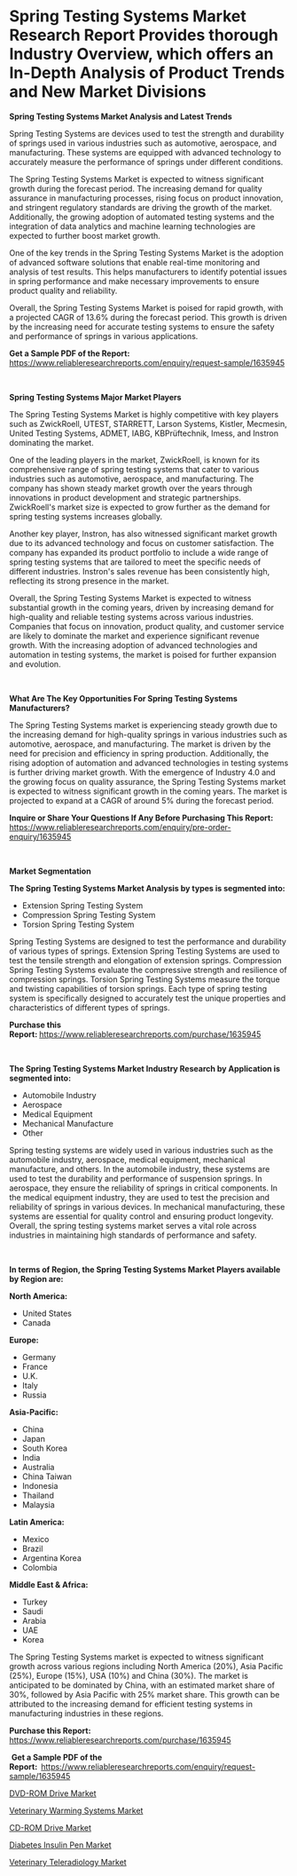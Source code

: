 <p><h1>Spring Testing Systems Market Research Report Provides thorough Industry Overview, which offers an In-Depth Analysis of Product Trends and New Market Divisions</h1></p><p><strong>Spring Testing Systems Market Analysis and Latest Trends</strong></p>
<p><p>Spring Testing Systems are devices used to test the strength and durability of springs used in various industries such as automotive, aerospace, and manufacturing. These systems are equipped with advanced technology to accurately measure the performance of springs under different conditions.</p><p>The Spring Testing Systems Market is expected to witness significant growth during the forecast period. The increasing demand for quality assurance in manufacturing processes, rising focus on product innovation, and stringent regulatory standards are driving the growth of the market. Additionally, the growing adoption of automated testing systems and the integration of data analytics and machine learning technologies are expected to further boost market growth.</p><p>One of the key trends in the Spring Testing Systems Market is the adoption of advanced software solutions that enable real-time monitoring and analysis of test results. This helps manufacturers to identify potential issues in spring performance and make necessary improvements to ensure product quality and reliability.</p><p>Overall, the Spring Testing Systems Market is poised for rapid growth, with a projected CAGR of 13.6% during the forecast period. This growth is driven by the increasing need for accurate testing systems to ensure the safety and performance of springs in various applications.</p></p>
<p><strong>Get a Sample PDF of the Report:&nbsp;</strong> <a href="https://www.reliableresearchreports.com/enquiry/request-sample/1635945">https://www.reliableresearchreports.com/enquiry/request-sample/1635945</a></p>
<p>&nbsp;</p>
<p><strong>Spring Testing Systems Major Market Players</strong></p>
<p><p>The Spring Testing Systems Market is highly competitive with key players such as ZwickRoell, UTEST, STARRETT, Larson Systems, Kistler, Mecmesin, United Testing Systems, ADMET, IABG, KBPrüftechnik, Imess, and Instron dominating the market.</p><p>One of the leading players in the market, ZwickRoell, is known for its comprehensive range of spring testing systems that cater to various industries such as automotive, aerospace, and manufacturing. The company has shown steady market growth over the years through innovations in product development and strategic partnerships. ZwickRoell's market size is expected to grow further as the demand for spring testing systems increases globally.</p><p>Another key player, Instron, has also witnessed significant market growth due to its advanced technology and focus on customer satisfaction. The company has expanded its product portfolio to include a wide range of spring testing systems that are tailored to meet the specific needs of different industries. Instron's sales revenue has been consistently high, reflecting its strong presence in the market.</p><p>Overall, the Spring Testing Systems Market is expected to witness substantial growth in the coming years, driven by increasing demand for high-quality and reliable testing systems across various industries. Companies that focus on innovation, product quality, and customer service are likely to dominate the market and experience significant revenue growth. With the increasing adoption of advanced technologies and automation in testing systems, the market is poised for further expansion and evolution.</p></p>
<p>&nbsp;</p>
<p><strong>What Are The Key Opportunities For Spring Testing Systems Manufacturers?</strong></p>
<p><p>The Spring Testing Systems market is experiencing steady growth due to the increasing demand for high-quality springs in various industries such as automotive, aerospace, and manufacturing. The market is driven by the need for precision and efficiency in spring production. Additionally, the rising adoption of automation and advanced technologies in testing systems is further driving market growth. With the emergence of Industry 4.0 and the growing focus on quality assurance, the Spring Testing Systems market is expected to witness significant growth in the coming years. The market is projected to expand at a CAGR of around 5% during the forecast period.</p></p>
<p><strong>Inquire or Share Your Questions If Any Before Purchasing This Report:</strong> <a href="https://www.reliableresearchreports.com/enquiry/pre-order-enquiry/1635945">https://www.reliableresearchreports.com/enquiry/pre-order-enquiry/1635945</a></p>
<p>&nbsp;</p>
<p><strong>Market Segmentation</strong></p>
<p><strong>The Spring Testing Systems Market Analysis by types is segmented into:</strong></p>
<p><ul><li>Extension Spring Testing System</li><li>Compression Spring Testing System</li><li>Torsion Spring Testing System</li></ul></p>
<p><p>Spring Testing Systems are designed to test the performance and durability of various types of springs. Extension Spring Testing Systems are used to test the tensile strength and elongation of extension springs. Compression Spring Testing Systems evaluate the compressive strength and resilience of compression springs. Torsion Spring Testing Systems measure the torque and twisting capabilities of torsion springs. Each type of spring testing system is specifically designed to accurately test the unique properties and characteristics of different types of springs.</p></p>
<p><strong>Purchase this Report:&nbsp;</strong><a href="https://www.reliableresearchreports.com/purchase/1635945">https://www.reliableresearchreports.com/purchase/1635945</a></p>
<p>&nbsp;</p>
<p><strong>The Spring Testing Systems Market Industry Research by Application is segmented into:</strong></p>
<p><ul><li>Automobile Industry</li><li>Aerospace</li><li>Medical Equipment</li><li>Mechanical Manufacture</li><li>Other</li></ul></p>
<p><p>Spring testing systems are widely used in various industries such as the automobile industry, aerospace, medical equipment, mechanical manufacture, and others. In the automobile industry, these systems are used to test the durability and performance of suspension springs. In aerospace, they ensure the reliability of springs in critical components. In the medical equipment industry, they are used to test the precision and reliability of springs in various devices. In mechanical manufacturing, these systems are essential for quality control and ensuring product longevity. Overall, the spring testing systems market serves a vital role across industries in maintaining high standards of performance and safety.</p></p>
<p>&nbsp;</p>
<p><strong>In terms of Region, the Spring Testing Systems Market Players available by Region are:</strong></p>
<p>
    <p> <strong> North America: </strong>
        <ul>
            <li>United States</li>
            <li>Canada</li>
        </ul>
        </p> 
    <p> <strong> Europe: </strong>
        <ul>
            <li>Germany</li>
            <li>France</li>
            <li>U.K.</li>
            <li>Italy</li>
            <li>Russia</li>
        </ul>
        </p> 
    <p> <strong> Asia-Pacific: </strong>
        <ul>
            <li>China</li>
            <li>Japan</li>
            <li>South Korea</li>
            <li>India</li>
            <li>Australia</li>
            <li>China Taiwan</li>
            <li>Indonesia</li>
            <li>Thailand</li>
            <li>Malaysia</li>
        </ul>
        </p> 
    <p> <strong> Latin America: </strong>
        <ul>
            <li>Mexico</li>
            <li>Brazil</li>
            <li>Argentina Korea</li>
            <li>Colombia</li>
        </ul>
        </p> 
    <p> <strong> Middle East & Africa: </strong>
        <ul>
            <li>Turkey</li>
            <li>Saudi</li>
            <li>Arabia</li>
            <li>UAE</li>
            <li>Korea</li>
        </ul>
    </p>
    </p>
<p><p>The Spring Testing Systems market is expected to witness significant growth across various regions including North America (20%), Asia Pacific (25%), Europe (15%), USA (10%) and China (30%). The market is anticipated to be dominated by China, with an estimated market share of 30%, followed by Asia Pacific with 25% market share. This growth can be attributed to the increasing demand for efficient testing systems in manufacturing industries in these regions.</p></p>
<p><strong>Purchase this Report: </strong><a href="https://www.reliableresearchreports.com/purchase/1635945">https://www.reliableresearchreports.com/purchase/1635945</a></p>
<p>&nbsp;<strong>Get a Sample PDF of the Report:&nbsp;&nbsp;</strong><a href="https://www.reliableresearchreports.com/enquiry/request-sample/1635945">https://www.reliableresearchreports.com/enquiry/request-sample/1635945</a></p>
<p><strong></strong></p>
<p><p><a href="https://github.com/GroverBarry/Market-Research-Report-List-3/blob/main/dvd-rom-drive-market.md">DVD-ROM Drive Market</a></p><p><a href="https://medium.com/@sarahhopkins94/veterinary-warming-systems-market-comprehensive-assessment-by-type-application-and-geography-1be94dedf245">Veterinary Warming Systems Market</a></p><p><a href="https://github.com/amae102299/Market-Research-Report-List-3/blob/main/cd-rom-drive-market.md">CD-ROM Drive Market</a></p><p><a href="https://medium.com/@elizabethalexander97/diabetes-insulin-pen-market-outlook-industry-overview-and-forecast-2024-to-2031-9cae2289ebd2">Diabetes Insulin Pen Market</a></p><p><a href="https://medium.com/@sarahhopkins94/veterinary-teleradiology-market-insights-into-market-cagr-market-trends-and-growth-strategies-161c45e7e762">Veterinary Teleradiology Market</a></p></p>